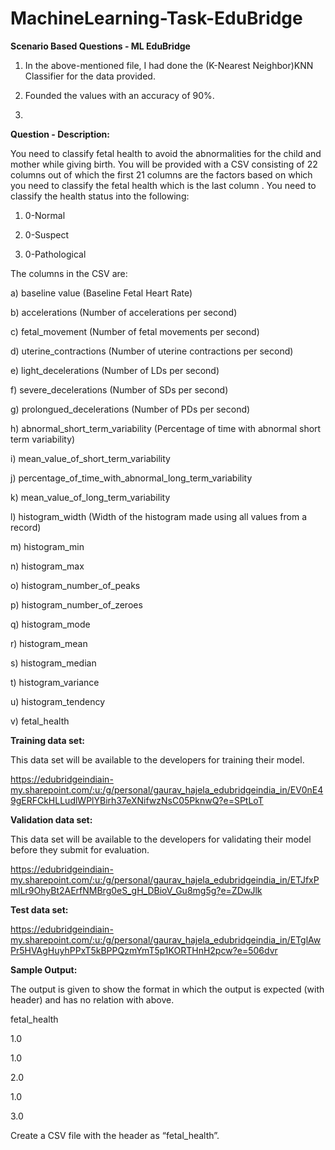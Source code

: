 # MachineLearning-Task-EduBridge
**Scenario Based Questions - ML EduBridge**

1. In the above-mentioned file, I had done the (K-Nearest Neighbor)KNN Classifier for the data provided. 

2. Founded the values with an accuracy of 90%.

3.  



**Question - Description:**

You need to classify fetal health to avoid the abnormalities for the child and mother while giving birth. You will be provided with a CSV consisting of 22 columns out of which the first 21 columns are the factors based on which you need to classify the fetal health which is the last column . You need to classify the health status into the following:

1. 0-Normal

2. 0-Suspect

3. 0-Pathological

The columns in the CSV are:

a) baseline value (Baseline Fetal Heart Rate)

b) accelerations (Number of accelerations per second)

c) fetal_movement (Number of fetal movements per second)

d) uterine_contractions (Number of uterine contractions per second)

e) light_decelerations (Number of LDs per second)

f) severe_decelerations (Number of SDs per second)

g) prolongued_decelerations (Number of PDs per second)

h) abnormal_short_term_variability (Percentage of time with abnormal short term variability)

i) mean_value_of_short_term_variability

j) percentage_of_time_with_abnormal_long_term_variability

k) mean_value_of_long_term_variability

l) histogram_width (Width of the histogram made using all values from a record)

m) histogram_min

n) histogram_max

o) histogram_number_of_peaks

p) histogram_number_of_zeroes

q) histogram_mode

r) histogram_mean

s) histogram_median

t) histogram_variance

u) histogram_tendency

v) fetal_health

**Training data set:**

This data set will be available to the developers for training their model.

https://edubridgeindiain-my.sharepoint.com/:u:/g/personal/gaurav_hajela_edubridgeindia_in/EV0nE49gERFCkHLLudlWPlYBirh37eXNifwzNsC05PknwQ?e=SPtLoT

**Validation data set:**

This data set will be available to the developers for validating their model before they submit for evaluation.

https://edubridgeindiain-my.sharepoint.com/:u:/g/personal/gaurav_hajela_edubridgeindia_in/ETJfxPmlLr9OhyBt2AErfNMBrg0eS_gH_DBioV_Gu8mg5g?e=ZDwJlk

**Test data set:**

https://edubridgeindiain-my.sharepoint.com/:u:/g/personal/gaurav_hajela_edubridgeindia_in/ETglAwPr5HVAgHuyhPPxT5kBPPQzmYmT5p1KORTHnH2pcw?e=506dvr

**Sample Output:**

The output is given to show the format in which the output is expected (with header) and has no relation with above.

fetal_health

1.0

1.0

2.0

1.0

3.0

Create a CSV file with the header as “fetal_health”.
